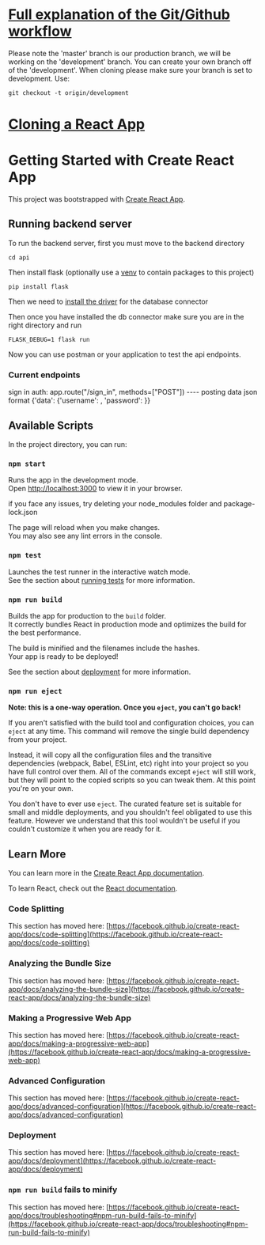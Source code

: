 # [Full explanation of the Git/Github workflow](https://www.freecodecamp.org/news/how-to-use-git-and-github-in-a-team-like-a-pro/)

Please note the 'master' branch is our production branch, we will be working on the 'development' branch. You can create your own branch off of the 'development'. When cloning please make sure your branch is set to development.
Use:
```
git checkout -t origin/development
```

# [Cloning a React App](https://javascript.plainenglish.io/how-to-clone-an-app-from-github-446541a0302d)


# Getting Started with Create React App

This project was bootstrapped with [Create React App](https://github.com/facebook/create-react-app).

## Running backend server
To run the backend server, first you must move to the backend directory

```cd api```

Then install flask (optionally use a [venv](https://www.tutorialspoint.com/how-to-create-a-virtual-environment-in-python) to contain packages to this project)

 ```pip install flask```
 
 Then we need to [install the driver](https://learn.microsoft.com/en-us/sql/connect/python/pyodbc/step-1-configure-development-environment-for-pyodbc-python-development?source=recommendations&view=sql-server-ver16) for the database connector
 
 Then once you have installed the db connector make sure you are in the right directory and run
 
 ```FLASK_DEBUG=1 flask run```

Now you can use postman or your application to test the api endpoints.

### Current endpoints

sign in auth: app.route("/sign_in", methods=["POST"]) ---- posting data json format {'data': {'username': <username>, 'password': <password>}}

## Available Scripts

In the project directory, you can run:

### `npm start`

Runs the app in the development mode.\
Open [http://localhost:3000](http://localhost:3000) to view it in your browser.

if you face any issues, try deleting your node_modules folder and package-lock.json

The page will reload when you make changes.\
You may also see any lint errors in the console.

### `npm test`

Launches the test runner in the interactive watch mode.\
See the section about [running tests](https://facebook.github.io/create-react-app/docs/running-tests) for more information.

### `npm run build`

Builds the app for production to the `build` folder.\
It correctly bundles React in production mode and optimizes the build for the best performance.

The build is minified and the filenames include the hashes.\
Your app is ready to be deployed!

See the section about [deployment](https://facebook.github.io/create-react-app/docs/deployment) for more information.

### `npm run eject`

**Note: this is a one-way operation. Once you `eject`, you can't go back!**

If you aren't satisfied with the build tool and configuration choices, you can `eject` at any time. This command will remove the single build dependency from your project.

Instead, it will copy all the configuration files and the transitive dependencies (webpack, Babel, ESLint, etc) right into your project so you have full control over them. All of the commands except `eject` will still work, but they will point to the copied scripts so you can tweak them. At this point you're on your own.

You don't have to ever use `eject`. The curated feature set is suitable for small and middle deployments, and you shouldn't feel obligated to use this feature. However we understand that this tool wouldn't be useful if you couldn't customize it when you are ready for it.

## Learn More

You can learn more in the [Create React App documentation](https://facebook.github.io/create-react-app/docs/getting-started).

To learn React, check out the [React documentation](https://reactjs.org/).

### Code Splitting

This section has moved here: [https://facebook.github.io/create-react-app/docs/code-splitting](https://facebook.github.io/create-react-app/docs/code-splitting)

### Analyzing the Bundle Size

This section has moved here: [https://facebook.github.io/create-react-app/docs/analyzing-the-bundle-size](https://facebook.github.io/create-react-app/docs/analyzing-the-bundle-size)

### Making a Progressive Web App

This section has moved here: [https://facebook.github.io/create-react-app/docs/making-a-progressive-web-app](https://facebook.github.io/create-react-app/docs/making-a-progressive-web-app)

### Advanced Configuration

This section has moved here: [https://facebook.github.io/create-react-app/docs/advanced-configuration](https://facebook.github.io/create-react-app/docs/advanced-configuration)

### Deployment

This section has moved here: [https://facebook.github.io/create-react-app/docs/deployment](https://facebook.github.io/create-react-app/docs/deployment)

### `npm run build` fails to minify

This section has moved here: [https://facebook.github.io/create-react-app/docs/troubleshooting#npm-run-build-fails-to-minify](https://facebook.github.io/create-react-app/docs/troubleshooting#npm-run-build-fails-to-minify)
